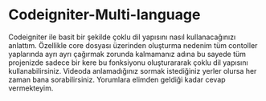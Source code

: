 # Codeigniter-Multi-language
Codeigniter ile basit bir şekilde çoklu dil yapısını nasıl kullanacağınızı anlattım. Özellikle core dosyası üzerinden oluşturma nedenim tüm contoller yaplarında ayrı ayrı çağırmak zorunda kalmamanız adına bu sayede tüm projenizde sadece bir kere bu fonksiyonu oluşturararak çoklu dil yapısını kullanabilirsiniz. Videoda anlamadığınız sormak istediğiniz yerler olursa her zaman bana sorabilirsiniz. Yorumlara elimden geldiği kadar cevap vermekteyim.
